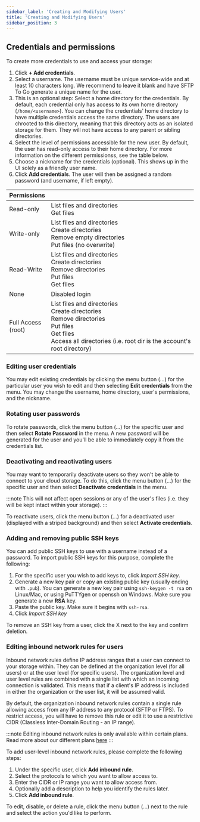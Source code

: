 ```yaml
---
sidebar_label: 'Creating and Modifying Users'
title: 'Creating and Modifying Users'
sidebar_position: 3
---
```

## Credentials and permissions

To create more credentials to use and access your storage:

1. Click **+ Add credentials**.
2. Select a username. The username must be unique service-wide and at least 10 characters long. We recommend to leave it blank and have SFTP To Go generate a unique name for the user.
3. This is an optional step: Select a home directory for the credentials. By default, each credential only has access to its own home directory (`/home/<username>`). You can change the credentials' home directory to have multiple credentials access the same directory. The users are chrooted to this directory, meaning that this directory acts as an isolated storage for them. They will not have access to any parent or sibling directories.
4. Select the level of permissions accessible for the new user. By default, the user has read-only access to their home directory. For more information on the different permissionss, see the table below.
5. Choose a nickname for the credentials (optional). This shows up in the UI solely as a friendly user name.
6. Click **Add credentials**. The user will then be assigned a random password (and username, if left empty). 


|  Permissions  |                                                                                            |
|------------|----------------------------------------------------------------------------------------------------------|
| Read-only  | List files and directories<br/>Get files                                                                  |
| Write-only | List files and directories<br/>Create directories<br/>Remove empty directories<br/>Put files (no overwrite) |
| Read-Write | List files and directories<br/>Create directories<br/>Remove directories<br/>Put files<br/>Get files         |
| None       | Disabled login  |
| Full Access<br/>(root) | List files and directories<br/>Create directories<br/>Remove directories<br/>Put files<br/>Get files<br/>Access all directories (i.e. root dir is the account's root directory)         |


### Editing user credentials

You may edit existing credentials by clicking the menu button (...) for the particular user you wish to edit and then selecting **Edit credentials** from the menu. You may change the username, home directory, user's permissions, and the nickname. 

### Rotating user passwords

To rotate passwords, click the menu button (...) for the specific user and then select **Rotate Password** in the menu. A new password will be generated for the user and you'll be able to immediately copy it from the credentials list.

### Deactivating and reactivating users

You may want to temporarily deactivate users so they won't be able to connect to your cloud storage. To do this, click the menu button (...) for the specific user and then select **Deactivate credentials** in the menu. 

:::note
This will not affect open sessions or any of the user's files (i.e. they will be kept intact within your storage).
:::

To reactivate users, click the menu button (...) for a deactivated user (displayed with a striped background) and then select **Activate credentials**.

### Adding and removing public SSH keys

You can add public SSH keys to use with a username instead of a password. To import public SSH keys for this purpose, complete the following:

1. For the specific user you wish to add keys to, click *Import SSH key*.
2. Generate a new key pair or copy an existing public key (usually ending with `.pub`). You can generate a new key pair using `ssh-keygen -t rsa` on Linux/Mac, or using PuTTYgen or openssh on Windows. Make sure you generate a new **RSA** key.
3. Paste the public key. Make sure it begins with `ssh-rsa`.
4. Click *Import SSH key*

To remove an SSH key from a user, click the X next to the key and confirm deletion.

### Editing inbound network rules for users

Inbound network rules define IP address ranges that a user can connect to your storage within. They can be defined at the organization level (for all users) or at the user level (for specific users). The organization level and user level rules are combined with a single list with which an incoming connection is validated. This means that if a client's IP address is included in either the organization or the user list, it will be assumed valid.

By default, the organization inbound network rules contain a single rule allowing access from any IP address to any protocol (SFTP or FTPS). To restrict access, you will have to remove this rule or edit it to use a restrictive CIDR (Classless Inter-Domain Routing - an IP range).

:::note
Editing inbound network rules is only available within certain plans. Read more about our different plans [here](https://sftptogo.com/pricing)
:::

To add user-level inbound network rules, please complete the following steps:
1. Under the specific user, click **Add inbound rule**.
2. Select the protocols to which you want to allow access to.
3. Enter the CIDR or IP range you want to allow access from.
4. Optionally add a description to help you identify the rules later.
5. Click **Add inbound rule**.

To edit, disable, or delete a rule, click the menu button (...) next to the rule and select the action you'd like to perform.
